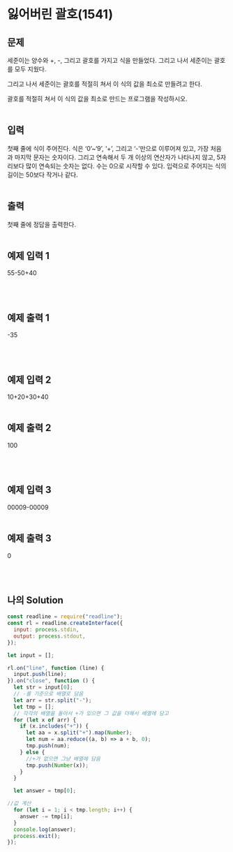 # 잃어버린 괄호(1541)

## 문제
세준이는 양수와 +, -, 그리고 괄호를 가지고 식을 만들었다. 그리고 나서 세준이는 괄호를 모두 지웠다.

그리고 나서 세준이는 괄호를 적절히 쳐서 이 식의 값을 최소로 만들려고 한다.

괄호를 적절히 쳐서 이 식의 값을 최소로 만드는 프로그램을 작성하시오.
<br/>
<br/>

## 입력
첫째 줄에 식이 주어진다. 식은 ‘0’~‘9’, ‘+’, 그리고 ‘-’만으로 이루어져 있고, 가장 처음과 마지막 문자는 숫자이다. 그리고 연속해서 두 개 이상의 연산자가 나타나지 않고, 5자리보다 많이 연속되는 숫자는 없다. 수는 0으로 시작할 수 있다. 입력으로 주어지는 식의 길이는 50보다 작거나 같다.
<br/>
<br/>

## 출력
첫째 줄에 정답을 출력한다.
<br/>
<br/>

## 예제 입력 1
55-50+40

<br/>
<br/>

## 예제 출력 1
-35

<br/>
<br/>

## 예제 입력 2
10+20+30+40
<br/>
<br/>

## 예제 출력 2
100

<br/>
<br/>

## 예제 입력 3
00009-00009
<br/>
<br/>

## 예제 출력 3
0

<br/>
<br/>

## 나의 Solution

```javascript
const readline = require("readline");
const rl = readline.createInterface({
  input: process.stdin,
  output: process.stdout,
});

let input = [];

rl.on("line", function (line) {
  input.push(line);
}).on("close", function () {
  let str = input[0];
  // -를 기준으로 배열로 담음
  let arr = str.split("-");
  let tmp = [];
  // 각각의 배열을 돌아서 +가 있으면 그 값을 더해서 배열에 담고
  for (let x of arr) {
    if (x.includes("+")) {
      let aa = x.split("+").map(Number);
      let num = aa.reduce((a, b) => a + b, 0);
      tmp.push(num);
    } else {
      //+가 없으면 그냥 배열에 담음
      tmp.push(Number(x));
    }
  }

  let answer = tmp[0];

//값 계산
  for (let i = 1; i < tmp.length; i++) {
    answer -= tmp[i];
  }
  console.log(answer);
  process.exit();
});
```
